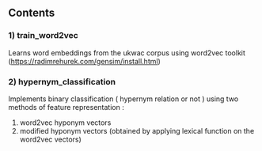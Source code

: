 ## Contents

### 1) train_word2vec

Learns word embeddings from the ukwac corpus using word2vec toolkit (https://radimrehurek.com/gensim/install.html)

### 2) hypernym_classification

Implements binary classification ( hypernym relation or not ) using two methods of feature representation :

1. word2vec hyponym vectors
2. modified hyponym vectors (obtained by applying lexical function on the word2vec vectors)


